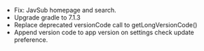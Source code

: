 + Fix: JavSub homepage and search.
+ Upgrade gradle to 7.1.3
+ Replace deprecated versionCode call to getLongVersionCode()
+ Append version code to app version on settings check update preference.